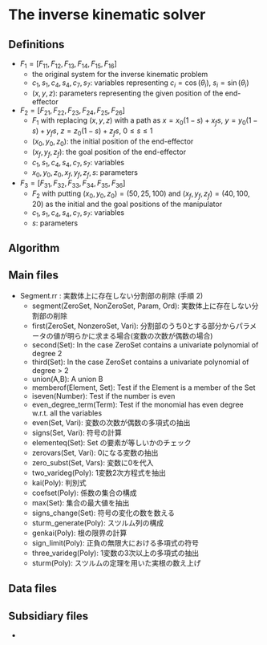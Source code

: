 # The inverse kinematic solver

## Definitions

- $F_1=[F_{11},F_{12},F_{13},F_{14},F_{15},F_{16}]$
    - the original system for the inverse kinematic problem
    - $c_1, s_1, c_4, s_4, c_7, s_7$: variables representing $c_i=\cos(\theta_i)$, $s_i=\sin(\theta_i)$
    - $(x,y,z)$: parameters representing the given position of the end-effector
- $F_2=[F_{21},F_{22},F_{23},F_{24},F_{25},F_{26}]$
    - $F_1$ with replacing $(x,y,z)$ with a path as $x=x_0(1-s)+x_fs$, $y=y_0(1-s)+y_fs$, $z=z_0(1-s)+z_fs$, $0\le s\le 1$
    - $(x_0,y_0,z_0)$: the initial position of the end-effector
    - $(x_f,y_f,z_f)$: the goal position of the end-effector
    - $c_1,s_1,c_4,s_4,c_7,s_7$: variables
    - $x_0,y_0,z_0,x_f,y_f,z_f,s$: parameters
- $F_3=[F_{31},F_{32},F_{33},F_{34},F_{35},F_{36}]$
    - $F_2$ with putting $(x_0,y_0,z_0)=(50,25,100)$ and 
    $(x_f,y_f,z_f)=(40,100,20)$ as the initial and the goal positions of the manipulator
    - $c_1,s_1,c_4,s_4,c_7,s_7$: variables
    - $s$: parameters

## Algorithm

## Main files

* Segment.rr : 実数体上に存在しない分割部の削除 (手順 2)
    * segment(ZeroSet, NonZeroSet, Param, Ord): 実数体上に存在しない分割部の削除
    * first(ZeroSet, NonzeroSet, Vari): 分割部のうち0とする部分からパラメータの値が明らかに求まる場合(変数の次数が偶数の場合)
    * second(Set): In the case ZeroSet contains a univariate polynomial of degree 2
    * third(Set): In the case ZeroSet contains a univariate polynomial of degree > 2
    * union(A,B): A union B
    * memberof(Element, Set): Test if the Element is a member of the Set
    * iseven(Number): Test if the number is even
    * even_degree_term(Term): Test if the monomial has even degree w.r.t. all the variables
    * even(Set, Vari): 変数の次数が偶数の多項式の抽出
    * signs(Set, Vari): 符号の計算
    * elementeq(Set): Set の要素が等しいかのチェック
    * zerovars(Set, Vari): 0になる変数の抽出
    * zero_subst(Set, Vars): 変数に0を代入
    * two_varideg(Poly): 1変数2次方程式を抽出
    * kai(Poly): 判別式
    * coefset(Poly): 係数の集合の構成
    * max(Set): 集合の最大値を抽出
    * signs_change(Set): 符号の変化の数を数える
    * sturm_generate(Poly): スツルム列の構成
    * genkai(Poly): 根の限界の計算
    * sign_limit(Poly): 正負の無限大における多項式の符号
    * three_varideg(Poly): 1変数の3次以上の多項式の抽出
    * sturm(Poly): スツルムの定理を用いた実根の数え上げ

## Data files

## Subsidiary files
- 